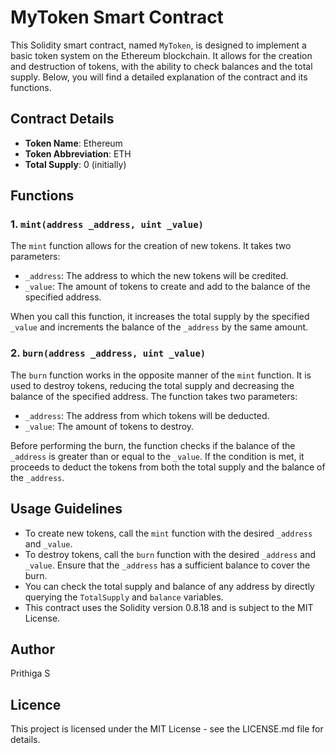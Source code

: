# MyToken Smart Contract

This Solidity smart contract, named `MyToken`, is designed to implement a basic token system on the Ethereum blockchain. It allows for the creation and destruction of tokens, with the ability to check balances and the total supply. Below, you will find a detailed explanation of the contract and its functions.

## Contract Details

- **Token Name**: Ethereum
- **Token Abbreviation**: ETH
- **Total Supply**: 0 (initially)

## Functions

### 1. `mint(address _address, uint _value)`

The `mint` function allows for the creation of new tokens. It takes two parameters:
- `_address`: The address to which the new tokens will be credited.
- `_value`: The amount of tokens to create and add to the balance of the specified address.

When you call this function, it increases the total supply by the specified `_value` and increments the balance of the `_address` by the same amount.

### 2. `burn(address _address, uint _value)`

The `burn` function works in the opposite manner of the `mint` function. It is used to destroy tokens, reducing the total supply and decreasing the balance of the specified address. The function takes two parameters:
- `_address`: The address from which tokens will be deducted.
- `_value`: The amount of tokens to destroy.

Before performing the burn, the function checks if the balance of the `_address` is greater than or equal to the `_value`. If the condition is met, it proceeds to deduct the tokens from both the total supply and the balance of the `_address`.

## Usage Guidelines

- To create new tokens, call the `mint` function with the desired `_address` and `_value`.
- To destroy tokens, call the `burn` function with the desired `_address` and `_value`. Ensure that the `_address` has a sufficient balance to cover the burn.
- You can check the total supply and balance of any address by directly querying the `TotalSupply` and `balance` variables.
- This contract uses the Solidity version 0.8.18 and is subject to the MIT License.

## Author

Prithiga S

## Licence

This project is licensed under the MIT License - see the LICENSE.md file for details.